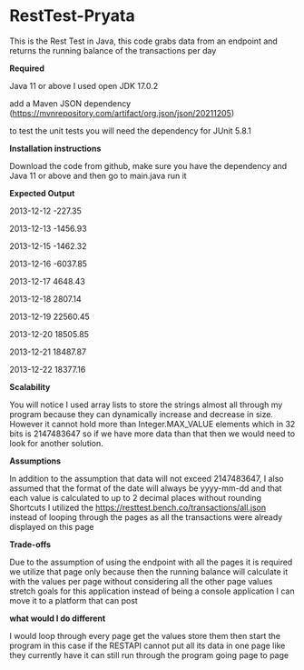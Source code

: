 # RestTest-Pryata
 This is the Rest Test in Java, this code grabs data from an endpoint and returns the running balance of the transactions per day 
 
**Required**

Java 11 or above I used open JDK 17.0.2

 add a Maven JSON dependency (https://mvnrepository.com/artifact/org.json/json/20211205)
 
to test the unit tests you will need the dependency for JUnit 5.8.1

**Installation instructions**

Download the code from github, make sure you have the dependency and Java 11 or above and then go to main.java run it 

**Expected Output**

2013-12-12 -227.35 

2013-12-13 -1456.93

2013-12-15 -1462.32

2013-12-16 -6037.85

2013-12-17 4648.43

2013-12-18 2807.14

2013-12-19 22560.45

2013-12-20 18505.85

2013-12-21 18487.87

2013-12-22 18377.16

**Scalability**

You will notice I used array lists to store the strings almost all through my program because they can dynamically increase and decrease in size. However it cannot hold more than Integer.MAX_VALUE elements which in 32 bits is  2147483647 so if we have more data than that then we would need to look for another solution. 

**Assumptions**

In addition to the assumption that data will not exceed 2147483647, I also assumed that the format of the date will always be yyyy-mm-dd and that each value is calculated to up to 2 decimal places without rounding 
Shortcuts
 I utilized the https://resttest.bench.co/transactions/all.json instead of looping through the pages as all the transactions were already displayed on this page 

**Trade-offs**

Due to the assumption of using the endpoint with all the pages it is required we utilize that page only because then the running balance will calculate it with the values per page without considering all the other page values 
stretch goals for this application
instead of being a console application I can move it to a platform that can post 

**what would I do different**

I would loop through every page get the values store them then start the program in this case if the RESTAPI cannot put all its data in one page like they currently have it can still run through the program going page to page 
